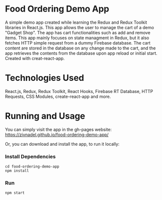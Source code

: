# Food Ordering Demo App

A simple demo app created while learning the Redux and Redux Toolkit libraries in React.js.
This app allows the user to manage the cart of a demo "Gadget Shop". The app has cart functionalities such as add and remove items.
This app mainly focuses on state managment in Redux, but it also fetches HTTP simple request from a dummy Firebase database.
The cart content are stored in the database on any change made to the cart, and the app retrieves the contents from the database upon app reload or initial start.
Created with creat-react-app.

# Technologies Used
React.js, Redux, Redux Toolkit, React Hooks, Firebase RT Database, HTTP Requests, CSS Modules, create-react-app and more.

# Running and Usage

You can simply visit the app in the gh-pages website:
https://zivnadel.github.io/food-ordering-demo-app/

Or, you can download and install the app, to run it locally:

### Install Dependencies
```
cd food-ordering-demo-app
npm install
```
### Run
```
npm start
```
